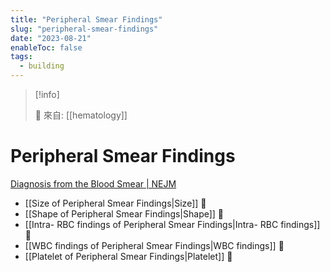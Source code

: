 ```yaml
---
title: "Peripheral Smear Findings"
slug: "peripheral-smear-findings"
date: "2023-08-21"
enableToc: false
tags:
  - building
---
```


> [!info]
>
> 🌱 來自: [[hematology]]

# Peripheral Smear Findings

[Diagnosis from the Blood Smear | NEJM](https://www.nejm.org/doi/full/10.1056/nejmra043442)

- [[Size of Peripheral Smear Findings|Size]] 󰒖
- [[Shape of Peripheral Smear Findings|Shape]] 󰒖
- [[Intra- RBC findings of Peripheral Smear Findings|Intra- RBC findings]] 󰒖
- [[WBC findings of Peripheral Smear Findings|WBC findings]] 󰒖
- [[Platelet of Peripheral Smear Findings|Platelet]] 󰒖
